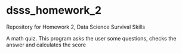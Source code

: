 # dsss_homework_2
Repository for Homework 2, Data Science Survival Skills

A math quiz. This program asks the user some questions, checks the answer and calculates the score